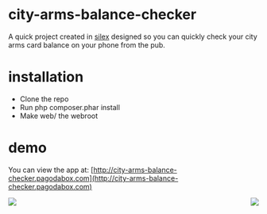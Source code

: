 city-arms-balance-checker
=========================

A quick project created in [silex](http://silex.sensiolabs.org/) designed so you can quickly check your city arms card balance on your phone from the pub.

installation
=============

- Clone the repo
- Run php composer.phar install
- Make web/ the webroot

demo
=====

You can view the app at: [http://city-arms-balance-checker.pagodabox.com](http://city-arms-balance-checker.pagodabox.com)

<div style="float: left"><img src="http://city-arms-balance-checker.pagodabox.com/img/ss1.png" /></div>
<div style="float: right"><img src="http://city-arms-balance-checker.pagodabox.com/img/ss2.png" /></div>